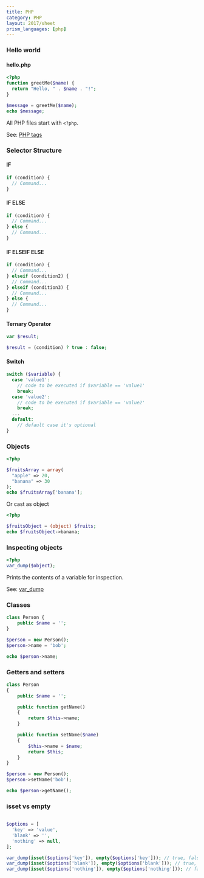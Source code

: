 ```yaml
---
title: PHP
category: PHP
layout: 2017/sheet
prism_languages: [php]
---
```


### Hello world

#### hello.php

```php
<?php
function greetMe($name) {
  return "Hello, " . $name . "!";
}

$message = greetMe($name);
echo $message;
```

All PHP files start with `<?php`.

See: [PHP tags](http://php.net/manual/en/language.basic-syntax.phptags.php)

### Selector Structure

#### IF

``` PHP
if (condition) {
  // Command...
}
```

#### IF ELSE

```php
if (condition) {
  // Command...
} else {
  // Command...
}
```

#### IF ELSEIF ELSE
```php
if (condition) {
  // Command...
} elseif (condition2) { 
  // Command...
} elseif (condition3) { 
  // Command...
} else { 
  // Command...
}
```

#### Ternary Operator
```php
var $result;

$result = (condition) ? true : false;
```

#### Switch
```php
switch ($variable) {
  case 'value1':
    // code to be executed if $variable == 'value1'
    break;
  case 'value2':
    // code to be executed if $variable == 'value2'
    break;
  ...
  default:
    // default case it's optional
}
```

### Objects

```php
<?php

$fruitsArray = array(
  "apple" => 20,
  "banana" => 30
);
echo $fruitsArray['banana'];
```

Or cast as object

```php
<?php

$fruitsObject = (object) $fruits;
echo $fruitsObject->banana;
``` 

### Inspecting objects

```php
<?php
var_dump($object);
```

Prints the contents of a variable for inspection.

See: [var_dump](http://php.net/var_dump)

### Classes

```php
class Person {
    public $name = '';
}

$person = new Person();
$person->name = 'bob';

echo $person->name;
```

### Getters and setters

```php
class Person 
{
    public $name = '';

    public function getName()
    {
        return $this->name;
    }

    public function setName($name)
    {
        $this->name = $name;
        return $this;
    }
}

$person = new Person();
$person->setName('bob');

echo $person->getName();
```

### isset vs empty
```php

$options = [
  'key' => 'value',
  'blank' => '',
  'nothing' => null,
];

var_dump(isset($options['key']), empty($options['key'])); // true, false
var_dump(isset($options['blank']), empty($options['blank'])); // true, true
var_dump(isset($options['nothing']), empty($options['nothing'])); // false, true

```
